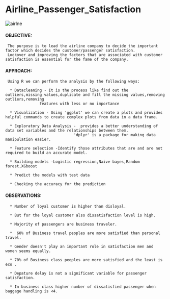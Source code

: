  # Airline_Passenger_Satisfaction
 
 ![airlne](https://user-images.githubusercontent.com/122966157/213377209-d0b08b70-16d5-4aca-82a3-1b6c2b8fd866.png)

 #### OBJECTIVE:
 
     The purpose is to lead the airline company to decide the important factor which decides the customer/passenger satisfaction.
     Lookover and improving the factors that are associated with customer satisfaction is essential for the fame of the company.
 
 #### APPROACH:
 
     Using R we can perform the analysis by the following ways:
     
      * Datacleaning - It is the process like find out the outliers,missing values,duplicate and fill the missing values,removing outliers,removing
                   features with less or no importance       
     
      * Visualization - Using 'ggplot' we can create a plots and provides helpful commands to create complex plots from data in a data frame. 
     
      * Exploratory Data Analysis -  provides a better understanding of data set variables and the relationships between them.
                                  'dplyr' is a package for making data manipulation easier.
     
      * Feature selection -Identify those attributes that are and are not required to build an accurate model.                             
     
      * Building models -Logistic regression,Naive bayes,Random forest,XGboost  
     
      * Predict the models with test data
     
      * Checking the accuracy for the prediction


#### OBSERVATIONS:

      * Number of loyal customer is higher than disloyal.      
        
      * But for the loyal customer also dissatisfaction level is high.
      
      * Majority of passengers are business traveler.
      
      *  60% of Business travel peoples are more satisfied than personal travel.
      
      * Gender doesn't play an important role in satisfaction men and women seems equally.
      
      * 70% of Business class peoples are more satisfied and the least is eco .      
      
      * Depature delay is not a significant variable for passenger satisfaction.
      
      * In business class higher number of dissatisfied passenger when baggage handling is <4.
